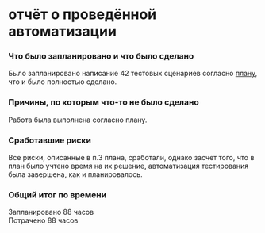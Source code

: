 # отчёт о проведённой автоматизации
  
  
### Что было запланировано и что было сделано  
Было запланировано написание 42 тестовых сценариев согласно [плану](Plan.md), что и было полностью сделано.
  
  
### Причины, по которым что-то не было сделано  
Работа была выполнена согласно плану.  
  
    
### Сработавшие риски
Все риски, описанные в п.3 плана, сработали, однако засчет того, что в план было учтено время на их решение, автоматизация тестирования была завершена, как и планировалось.
  
   
### Общий итог по времени 
Запланировано 88 часов  
Потрачено 88 часов    
